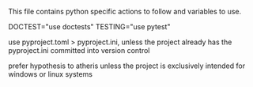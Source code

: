 This file contains python specific actions to follow and variables to use.

DOCTEST="use doctests"
TESTING="use pytest"

use pyproject.toml > pyproject.ini, unless the project already has the pyproject.ini committed into version control

prefer hypothesis to atheris unless the project is exclusively intended for windows or linux systems
